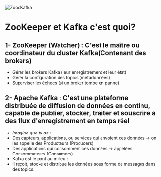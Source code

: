 ![ZoooKafka](https://github.com/user-attachments/assets/7be9cae1-3096-4fcc-b973-c21813c7f860)

# ZooKeeper et Kafka c'est quoi?
## 1- ZooKeeper  (Watcher) : C'est le maître ou coordinateur du cluster Kafka(Contenant des brokers)
  - Gérer les brokers Kafka (leur enregistrement et leur état)
  - Gérer la configuration des topics (métadonnées)
  - Superviser les échecs (si un broker tombe en panne)
  
## 2- Apache Kafka : C'est une plateforme distribuée de diffusion de données en continu, capable de publier, stocker, traiter et souscrire à des flux d'enregistrement en temps réel
- *Imagine que tu as* :
- Des capteurs, applications, ou services qui envoient des données → on les appelle des Producteurs (Producers)
- Des applications qui consomment ces données → appelées Consommateurs (Consumers)
- Kafka est le pont au milieu :
- Il reçoit, stocke et distribue les données sous forme de messages dans des topics.
